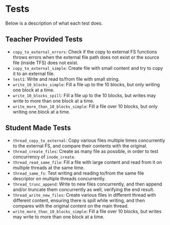 # Tests

Below is a description of what each test does.

## Teacher Provided Tests

- `copy_to_external_errors`: Check if the copy to external FS functions throws
  errors when the external file path does not exist or the source file (inside TFS)
  does not exist.
- `copy_to_external_simple`: Create file with small content and try to copy it to an external file.
- `test1`: Write and read to/from file with small string.
- `write_10_blocks_simple`: Fill a file up to the 10 blocks, but only writing one block at a time.
- `write_10_blocks_spill`: Fill a file up to the 10 blocks, but writes may write to more than one block at a time.
- `write_more_than_10_blocks_simple`: Fill a file over 10 blocks, but only writing one block at a time.

## Student Made Tests

- `thread_copy_to_external`: Copy various files multiple times concurrently to the external FS,
  and compare their contents with the original.
- `thread_create_files`: Create as many file as possible, in order to test concurrency of `inode_create`.
- `thread_read_same_file`: Fill a file with large content and read from it on multiple threads at the same time.
- `thread_same_fs`: Test writing and reading to/from the same file descriptor on multiple threads concurrently.
- `thread_trunc_append`: Write to new files concurrently, and then append and/or truncate them
  concurrently as well, verifying the end result.
- `thread_write_new_files`: Create various files in different thread with different content,
  ensuring there is spill while writing, and then compares with the original content on the main thread.
- `write_more_than_10_blocks_simple`: Fill a file over 10 blocks, but writes may write to more than one block at a time.
